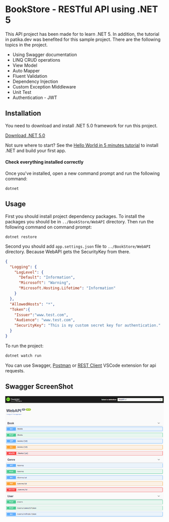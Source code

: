 # BookStore - RESTful API using .NET 5

This API project has been made for to learn .NET 5.  In addition, the tutorial in patika.dev was benefited for this sample project. There are the following topics in the project.
* Using Swagger documentation
* LINQ CRUD operations
* View Model
* Auto Mapper
* Fluent Validation
* Dependency Injection
* Custom Exception Middleware
* Unit Test 
* Authentication - JWT



## Installation

You need to download and install .NET 5.0 framework for run this project. 

[Download .NET 5.0](https://dotnet.microsoft.com/download)

Not sure where to start? See the [Hello World in 5 minutes tutorial](https://dotnet.microsoft.com/learn/dotnet/hello-world-tutorial/intro) to install .NET and build your first app.



#### Check everything installed correctly

Once you've installed, open a new command prompt and run the following command:

```
dotnet
```
 
## Usage

First you should install project dependency packages. To install the packages you should be in `../BookStore/WebAPI` directory. Then run the following command on command prompt:

```
dotnet restore
```

Second you should add `app.settings.json` file to  `../BookStore/WebAPI` directory. Because WebAPI gets the SecurityKey from there.

```json
{
  "Logging": {
    "LogLevel": {
      "Default": "Information",
      "Microsoft": "Warning",
      "Microsoft.Hosting.Lifetime": "Information"
    }
  },
  "AllowedHosts": "*",
  "Token":{
    "Issuer":"www.test.com",
    "Audience": "www.test.com",
    "SecurityKey": "This is my custom secret key for authentication."
  }
}
```

To run the project:

```bash
dotnet watch run
```

You can use Swagger, [Postman](https://www.postman.com/) or [REST Client](https://github.com/Huachao/vscode-restclient) VSCode extension for api requests.

## Swagger ScreenShot
![Image of Swagger](ReadmeImages/BookStore_swagger.png)